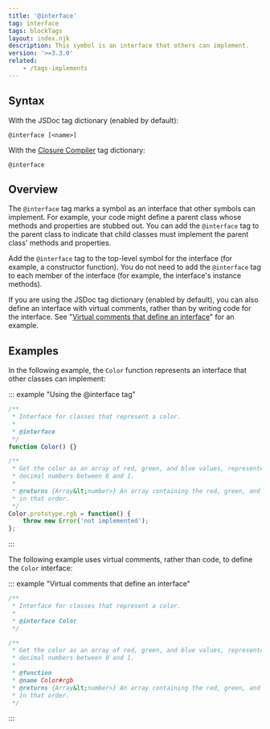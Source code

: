 ```yaml
---
title: '@interface'
tag: interface
tags: blockTags
layout: index.njk
description: This symbol is an interface that others can implement.
version: '>=3.3.0'
related:
    - /tags-implements
---
```


## Syntax

With the JSDoc tag dictionary (enabled by default):

`@interface [<name>]`

With the [Closure Compiler][closure] tag dictionary:

`@interface`

[closure]: https://github.com/google/closure-compiler/wiki/Annotating-JavaScript-for-the-Closure-Compiler#jsdoc-tags


## Overview

The `@interface` tag marks a symbol as an interface that other symbols can implement. For example,
your code might define a parent class whose methods and properties are stubbed out. You can add the
`@interface` tag to the parent class to indicate that child classes must implement the parent class'
methods and properties.

Add the `@interface` tag to the top-level symbol for the interface (for example, a constructor
function). You do not need to add the `@interface` tag to each member of the interface (for example,
the interface's instance methods).

If you are using the JSDoc tag dictionary (enabled by default), you can also define an interface
with virtual comments, rather than by writing code for the interface. See "[Virtual comments that
define an interface][virtual-comments]" for an example.

[virtual-comments]: #virtual-comments


## Examples

In the following example, the `Color` function represents an interface that other classes can
implement:

::: example "Using the @interface tag"

```js
/**
 * Interface for classes that represent a color.
 *
 * @interface
 */
function Color() {}

/**
 * Get the color as an array of red, green, and blue values, represented as
 * decimal numbers between 0 and 1.
 *
 * @returns {Array&lt;number>} An array containing the red, green, and blue values,
 * in that order.
 */
Color.prototype.rgb = function() {
    throw new Error('not implemented');
};
```
:::

<a name="virtual-comments"></a>
The following example uses virtual comments, rather than code, to define the `Color` interface:

::: example "Virtual comments that define an interface"

```js
/**
 * Interface for classes that represent a color.
 *
 * @interface Color
 */

/**
 * Get the color as an array of red, green, and blue values, represented as
 * decimal numbers between 0 and 1.
 *
 * @function
 * @name Color#rgb
 * @returns {Array&lt;number>} An array containing the red, green, and blue values,
 * in that order.
 */
```
:::
